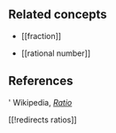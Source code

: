 
## Related concepts

* [[fraction]]

* [[rational number]]

## References

' Wikipedia, _[Ratio](https://en.wikipedia.org/wiki/Ratio)_

[[!redirects ratios]]